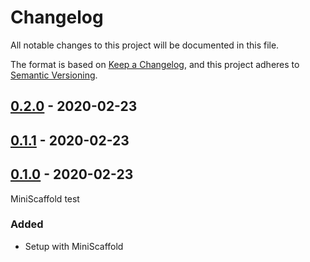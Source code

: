 # Changelog

All notable changes to this project will be documented in this file.

The format is based on [Keep a Changelog](https://keepachangelog.com/en/1.0.0/),
and this project adheres to [Semantic Versioning](https://semver.org/spec/v2.0.0.html).

## [0.2.0] - 2020-02-23

## [0.1.1] - 2020-02-23

## [0.1.0] - 2020-02-23

MiniScaffold test

### Added
- Setup with MiniScaffold

[Unreleased]: https://github.com/jltrem/Fescq/compare/v0.2.0...HEAD
[0.2.0]: https://github.com/jltrem/Fescq/compare/v0.1.1...v0.2.0
[0.1.1]: https://github.com/jltrem/Fescq/compare/v0.1.0...v0.1.1
[0.1.0]: https://github.com/jltrem/Fescq.git/releases/tag/v0.1.0
